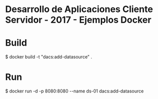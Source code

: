 Desarrollo de Aplicaciones Cliente Servidor - 2017 - Ejemplos Docker
=

# Build
$ docker build -t "dacs:add-datasource" .

# Run

$ docker run -d -p 8080:8080 --name ds-01 dacs:add-datasource
 
